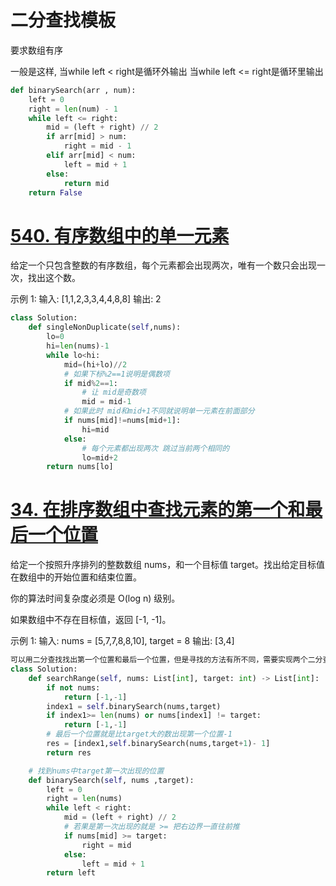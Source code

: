 # 二分查找模板
要求数组有序

一般是这样,
当while left < right是循环外输出
当while left <= right是循环里输出
```python
def binarySearch(arr , num):
	left = 0
	right = len(num) - 1
	while left <= right:
		mid = (left + right) // 2
		if arr[mid] > num:
			right = mid - 1
		elif arr[mid] < num:
			left = mid + 1
		else:
			return mid
	return False
```
# [540. 有序数组中的单一元素](https://leetcode-cn.com/problems/single-element-in-a-sorted-array/ "540. 有序数组中的单一元素")
给定一个只包含整数的有序数组，每个元素都会出现两次，唯有一个数只会出现一次，找出这个数。

示例 1:
输入: [1,1,2,3,3,4,4,8,8]
输出: 2
```python
class Solution:
    def singleNonDuplicate(self,nums):
        lo=0
        hi=len(nums)-1
        while lo<hi:
            mid=(hi+lo)//2
            # 如果下标%2==1说明是偶数项
            if mid%2==1:
                # 让 mid是奇数项
                mid = mid-1
            # 如果此时 mid和mid+1不同就说明单一元素在前面部分
            if nums[mid]!=nums[mid+1]:
                hi=mid
            else:
                # 每个元素都出现两次 跳过当前两个相同的
                lo=mid+2
        return nums[lo]
```
# [34. 在排序数组中查找元素的第一个和最后一个位置](https://leetcode-cn.com/problems/find-first-and-last-position-of-element-in-sorted-array/ "34. 在排序数组中查找元素的第一个和最后一个位置")
给定一个按照升序排列的整数数组 nums，和一个目标值 target。找出给定目标值在数组中的开始位置和结束位置。

你的算法时间复杂度必须是 O(log n) 级别。

如果数组中不存在目标值，返回 [-1, -1]。

示例 1:
输入: nums = [5,7,7,8,8,10], target = 8
输出: [3,4]
```python
可以用二分查找找出第一个位置和最后一个位置，但是寻找的方法有所不同，需要实现两个二分查找。我们将寻找 target 最后一个位置，转换成寻找 target+1 第一个位置，再往前移动一个位置。这样我们只需要实现一个二分查找代码即可。
class Solution:
    def searchRange(self, nums: List[int], target: int) -> List[int]:
        if not nums:
            return [-1,-1]
        index1 = self.binarySearch(nums,target)
        if index1>= len(nums) or nums[index1] != target:
            return [-1,-1]
        # 最后一个位置就是比target大的数出现第一个位置-1
        res = [index1,self.binarySearch(nums,target+1)- 1] 
        return res

    # 找到nums中target第一次出现的位置
    def binarySearch(self, nums ,target):
        left = 0
        right = len(nums)
        while left < right:
            mid = (left + right) // 2
            # 若果是第一次出现的就是 >= 把右边界一直往前推
            if nums[mid] >= target:
                right = mid
            else:
                left = mid + 1
        return left
```